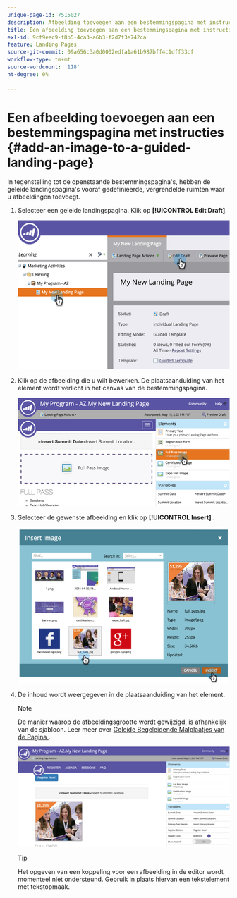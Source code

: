 ```yaml
---
unique-page-id: 7515027
description: Afbeelding toevoegen aan een bestemmingspagina met instructies - Marketo Docs - Productdocumentatie
title: Een afbeelding toevoegen aan een bestemmingspagina met instructies
exl-id: 9cf9eec9-f8b5-4ca3-a6b3-f2d7f3e742ca
feature: Landing Pages
source-git-commit: 09a656c3a0d0002edfa1a61b987bff4c1dff33cf
workflow-type: tm+mt
source-wordcount: '118'
ht-degree: 0%

---
```


# Een afbeelding toevoegen aan een bestemmingspagina met instructies {#add-an-image-to-a-guided-landing-page}

In tegenstelling tot de openstaande bestemmingspagina&#39;s, hebben de geleide landingspagina&#39;s vooraf gedefinieerde, vergrendelde ruimten waar u afbeeldingen toevoegt.

1. Selecteer een geleide landingspagina. Klik op **[!UICONTROL Edit Draft]**.

   ![](assets/image2015-5-19-14-3a1-3a26.png)

1. Klik op de afbeelding die u wilt bewerken. De plaatsaanduiding van het element wordt verlicht in het canvas van de bestemmingspagina.

   ![](assets/image2015-5-19-14-3a4-3a29.png)

1. Selecteer de gewenste afbeelding en klik op **[!UICONTROL Insert]** .

   ![](assets/image2015-5-20-10-3a37-3a33.png)

1. De inhoud wordt weergegeven in de plaatsaanduiding van het element.

   >[!NOTE]
   >
   >De manier waarop de afbeeldingsgrootte wordt gewijzigd, is afhankelijk van de sjabloon. Leer meer over [ Geleide Begeleidende Malplaatjes van de Pagina ](/help/marketo/product-docs/demand-generation/landing-pages/landing-page-templates/create-a-guided-landing-page-template.md).

   ![](assets/image2015-5-20-10-3a39-3a34.png)

   >[!TIP]
   >
   >Het opgeven van een koppeling voor een afbeelding in de editor wordt momenteel niet ondersteund. Gebruik in plaats hiervan een tekstelement met tekstopmaak.
